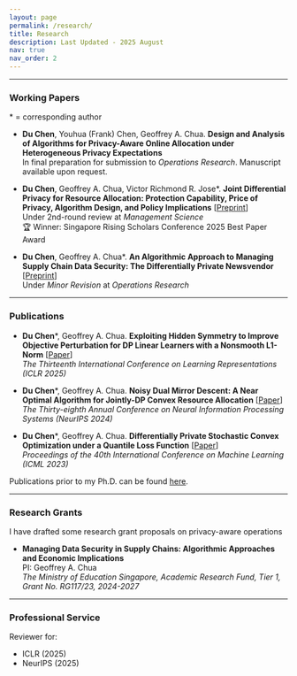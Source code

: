 ```yaml
---
layout: page
permalink: /research/
title: Research
description: Last Updated - 2025 August
nav: true
nav_order: 2
---
```


-------------

### **Working Papers**

\* = corresponding author

- **Du Chen**, Youhua (Frank) Chen, Geoffrey A. Chua. **Design and Analysis of Algorithms for Privacy-Aware Online Allocation under Heterogeneous Privacy Expectations**         
In final preparation for submission to _Operations Research_. Manuscript available upon request.


- **Du Chen**, Geoffrey A. Chua, Victor Richmond R. Jose\*. **Joint Differential Privacy for Resource Allocation: Protection Capability, Price of Privacy, Algorithm Design, and Policy Implications**   [[Preprint](https://papers.ssrn.com/sol3/papers.cfm?abstract_id=5112521)]   
Under 2nd-round review at _Management Science_   
🏆 Winner: Singapore Rising Scholars Conference 2025 Best Paper Award


- **Du Chen**, Geoffrey A. Chua\*. **An Algorithmic Approach to Managing Supply Chain Data Security: The Differentially Private Newsvendor**   [[Preprint](https://papers.ssrn.com/sol3/papers.cfm?abstract_id=4654269)]       
  Under _Minor Revision_ at _Operations Research_

-------------

### **Publications** 


- **Du Chen**\*, Geoffrey A. Chua. **Exploiting Hidden Symmetry to Improve Objective Perturbation for DP Linear Learners with a Nonsmooth L1-Norm**     [[Paper](https://openreview.net/forum?id=J863DxU7Sx)]      
 _The Thirteenth International Conference on Learning Representations (ICLR 2025)_


- **Du Chen**\*, Geoffrey A. Chua. **Noisy Dual Mirror Descent: A Near Optimal Algorithm for Jointly-DP Convex Resource Allocation**    [[Paper](https://openreview.net/forum?id=6ArNmbMpKF)]    
 _The Thirty-eighth Annual Conference on Neural Information Processing Systems (NeurIPS 2024)_  

- **Du Chen**\*, Geoffrey A. Chua. **Differentially Private Stochastic Convex Optimization under a Quantile Loss Function**    [[Paper](https://proceedings.mlr.press/v202/chen23d.html)]  
 _Proceedings of the 40th International Conference on Machine Learning (ICML 2023)_ 

Publications prior to my Ph.D. can be found [here](https://chendu2017.github.io/pub_before_phd/).





--------------

### **Research Grants**

I have drafted some research grant proposals on privacy-aware operations

- **Managing Data Security in Supply Chains: Algorithmic Approaches and Economic Implications**   
 PI: Geoffrey A. Chua   
 _The Ministry of Education Singapore,  Academic Research Fund, Tier 1,  Grant No. RG117/23, 2024-2027_


--------------

### **Professional Service**

Reviewer for: 
- ICLR (2025)
- NeurIPS (2025)


















